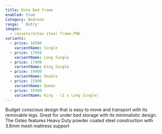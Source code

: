 ```yaml
---
title: Osto Bed Frame
enabled: true
Category: Bedroom
range: ' Entry'
images:
  - /assets/osteo steel frame.PNG
variants:
  - price: 16500
    varientName: Single
  - price: 17950
    varientName: Long Single
  - price: 17900
    varientName: King Single
  - price: 19900
    varientName: Double
  - price: 22900
    varientName: Queen
  - price: 35900
    varientName: King - (2 x Long Single)
---
```

Budget conscious design that is easy to move and transport with its removable legs. Great for under bed storage with its minimalistic design. The Osteo features Heavy Duty powder coated steel construction with 3.6mm mesh mattress support
